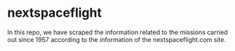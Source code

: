 # nextspaceflight
In this repo, we have scraped the information related to the missions carried out since 1957 according to the information of the nextspaceflight.com site.
